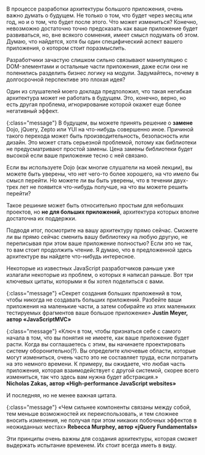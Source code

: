 <!-- ### Думай о будущем -->

В процессе разработки архитектуры большого приложения, очень важно думать
о будущем. Не только о том, что будет через месяц или год, но и о том, 
что будет после этого. Что может измениться? Конечно, невозможно достаточно
точно предсказать как ваше приложение будет развиваться, но, вне всякого
сомнения, имеет смысл подумать об этом. Думаю, что найдется, хотя бы один
специфический аспект вашего приложения, о котором стоит поразмыслить.

Разработчики зачастую слишком сильно связывают манипуляцию с DOM-элементами и
остальные части приложения, даже если они не поленились разделить бизнес логику
на модули. Задумайтесь, почему в долгосрочной перспективе это плохая идея?

Один из слушателей моего доклада предположил, что такая негибкая архитектура
может не работать в будущем. Это, конечно, верно, но есть другая проблема,
игнорирование которой окажет еще более негативный эффект.

{:class="message"}
В будущем, вы можете принять решение о **замене** Dojo, jQuery, Zepto или YUI на
что-нибудь совершенно иное. Причиной такого перехода может быть
производительность, безопасность или дизайн. Это может стать серьезной
проблемой, потому как библиотеки не предусматривают простой замены.
Цена замены библиотеки будет высокой если ваше приложение тесно с ней связано.

Если вы используете Dojo (как многие слушатели на моей лекции), вы можете
быть уверены, что нет чего-то более хорошего, на что имело бы смысл перейти.
Но можете ли вы быть уверены, что в течении двух-трех лет не появится что-нибудь
получше, на что вы можете решить перейти?

Такое решиние может быть относительно простым для небольших проектов, но **не для
больших приложений**, архитектура которых вполне достаточна их поддержки.

Подводя итог, посмотрите на вашу архитектуру прямо сейчас. Сможете ли вы 
прямо сейчас сменить вашу библиотеку на любую другую, не переписывая при этом
ваше приложение полностью? Если это не так, то вам стоит продолжить чтение. 
Я думаю, что в предложенной здесь архитектуре вы найдете что-нибудь интересное. 

Некоторые из известных JavaScript разработчиков раньше уже излагали некоторые
из проблем, о которых я написал раньше. Вот три ключевых цитаты, которыми 
я бы хотел поделиться с вами.

{:class="message"}
«Секрет создания больших приложений в том, чтобы никогда не создавать больших
приложений. Разбейте ваши приложения на маленькие части, а затем собирайте из
этих маленьких тестируемых фрагментов ваше большое приложение»
**Justin Meyer, автор «JavaScriptMVC»**

<!-- TODO: Как-то не по-русски, ничего непонятно… -->

{:class="message"}
«Ключ в том, чтобы признаться себе с самого начала в том, что вы понятия
не имеете, как ваше приложение будет расти. Когда вы соглашаетесь с этим,
вы начинаете проектировать систему оборонительно(?). Вы определите ключевые
области, которые могут измениться, очень часто это не составляет труда, если
потратить на это немного времени. К примеру, вы ожидаете, что любая часть
приложения, которая взаимодействует с другой системой, скорее всего измениться,
так что здесь вам нужна будет абстракция.»  
**Nicholas Zakas, автор «High-performance JavaScript websites»**

И последняя, но не менее важная цитата.

{:class="message"}
«Чем сильнее компоненты связаны между собой, тем меньше возможностей
их переиспользовать, и тем сложнее вносить изменения, не получая при этом
никаких побочных эффектов в неожиданных местах»
**Rebecca Murphey, автор «jQuery Fundamentals»**



Эти принципы очень важны для создания архитектуры, которая сможет выдержать
испытание временем. Их стоит всегда иметь в виду.
